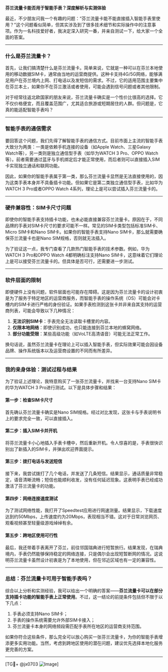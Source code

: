 **芬兰流量卡能否用于智能手表？深度解析与实测体验**

最近，不少朋友问我一个有趣的问题：“芬兰流量卡能不能直接插入智能手表里使用？”这个问题看似简单，但其实涉及到了很多技术细节和实际操作中的注意事项。作为一名科技爱好者，我决定深入研究一番，并亲自测试一下，给大家一个全面的答案。

---

### **什么是芬兰流量卡？**
首先，让我们搞清楚什么是芬兰流量卡。简单来说，它就是一种可以在芬兰本地使用的移动数据SIM卡，通常由当地的运营商提供。这种卡支持4G/5G网络，能够满足用户在芬兰境内上网、打电话以及发短信的需求。不过，它的适用范围主要集中在芬兰本土，如果你不在芬兰激活或者使用，可能会遇到信号问题或者其他限制。

对于经常往返北欧国家的朋友来说，芬兰流量卡确实是一个性价比很高的选择。它不仅价格便宜，而且覆盖范围广，尤其适合旅游或短期居住的人群。但问题是，它真的能适配智能手表吗？

---

### **智能手表的通信需求**
要回答这个问题，我们先得了解智能手表的通信方式。目前市面上主流的智能手表大致分为两类：一类是依赖手机连接的设备（如Apple Watch、三星Galaxy Watch等），另一类则是独立通信型手表（如华为WATCH 3 Pro、OPPO Watch等）。前者需要通过蓝牙与手机绑定后才能正常使用，而后者则可以直接插入SIM卡实现独立通话和联网功能。

因此，如果你的智能手表属于第一类，那么芬兰流量卡显然是无法直接使用的，因为这类手表本身并不具备插卡功能。但如果它是第二类独立通信型手表，比如华为WATCH 3 Pro或者OPPO Watch 4系列，理论上是可以尝试插入芬兰流量卡的。

---

### **硬件兼容性：SIM卡尺寸问题**
即使你的智能手表支持插卡功能，也未必能直接兼容芬兰流量卡。原因在于，不同品牌的手表对SIM卡尺寸的要求可能不一样。常见的SIM卡类型包括标准SIM卡、Micro SIM卡和Nano SIM卡。如果你的智能手表支持Nano SIM卡，那么就需要确保芬兰流量卡也是Nano SIM规格，否则就无法插入。

为了验证这一点，我专门查看了几款热门智能手表的技术参数。例如，华为WATCH 3 Pro和OPPO Watch 4都明确标注支持Nano SIM卡，这意味着它们理论上是可以接受芬兰流量卡的。但具体是否可行，还需要进一步测试。

---

### **软件层面的限制**
即便硬件上没有问题，软件层面也可能存在障碍。这是因为芬兰流量卡的设计初衷是为了服务于特定地区的运营商服务，而智能手表的操作系统（OS）可能会对卡槽内的SIM卡进行严格的身份验证。如果手表检测到这张卡并非来自其支持的运营商列表，可能会导致以下几种情况：

1. **无法识别SIM卡**：手表完全无法读取卡槽里的内容。
2. **仅限本地网络**：即使识别成功，也只能连接到芬兰本地的蜂窝网络。
3. **部分功能受限**：某些高级功能（如VoLTE高清语音）可能无法正常工作。

换句话说，虽然芬兰流量卡在理论上可以插入智能手表，但实际效果可能会因设备品牌、操作系统版本以及运营商设置的不同而有所差异。

---

### **我的亲身体验：测试过程与结果**
为了验证上述理论，我特意购买了一张芬兰流量卡，并找来一台支持Nano SIM卡的华为WATCH 3 Pro进行测试。以下是具体步骤和结果：

#### **第一步：检查SIM卡尺寸**
首先确认芬兰流量卡确实是Nano SIM规格。经过对比发现，这张卡与手表说明书上的要求完全一致，可以直接插入。

#### **第二步：插入SIM卡并开机**
将芬兰流量卡小心地插入手表卡槽中，然后重新开机。令人惊喜的是，手表很快识别出了新插入的SIM卡，并弹出欢迎界面提示。

#### **第三步：拨打电话与发送短信**
接下来，我尝试拨打了几个电话，并发送了几条短信。结果显示，通话质量非常稳定，语音清晰流畅；短信也能顺利收发，没有任何延迟现象。这表明手表已经成功激活了芬兰流量卡的功能。

#### **第四步：网络连接速度测试**
为了测试网络性能，我打开了Speedtest应用进行网速测量。结果显示，下载速度达到约50Mbps，上传速度约为20Mbps，表现相当不错。这对于日常浏览网页、观看视频甚至轻量级游戏绰绰有余。

#### **第五步：跨地区使用可行性**
最后，我还带着手表离开了芬兰，前往邻国瑞典进行短暂旅行。结果发现，在瑞典境内，手表仍然能够保持稳定的网络连接，只是偶尔会出现短暂断网的情况。这说明芬兰流量卡虽然设计初衷是为了本地使用，但在邻近区域也有一定的兼容性。

---

### **总结：芬兰流量卡可用于智能手表吗？**
综合以上分析和实测经验，我可以给出一个明确的答案——**芬兰流量卡可以在部分支持插卡功能的智能手表上正常使用**。不过，这一结论的前提条件包括但不限于以下几点：
1. 手表必须支持Nano SIM卡；
2. 手表的操作系统需要允许外部SIM卡接入；
3. 芬兰流量卡本身的网络频段需匹配手表所在地区的运营商支持范围。

如果你符合这些条件，那么完全可以放心购买一张芬兰流量卡，为你的智能手表增添更多实用功能。当然，考虑到跨地区使用的潜在问题，建议优先选择本地化服务更完善的方案。

---

[TG💪+ @jx0703 ![Image](https://github.com/user-attachments/assets/dbca1d08-cadb-493c-b0ec-ad6f7a83f270)]